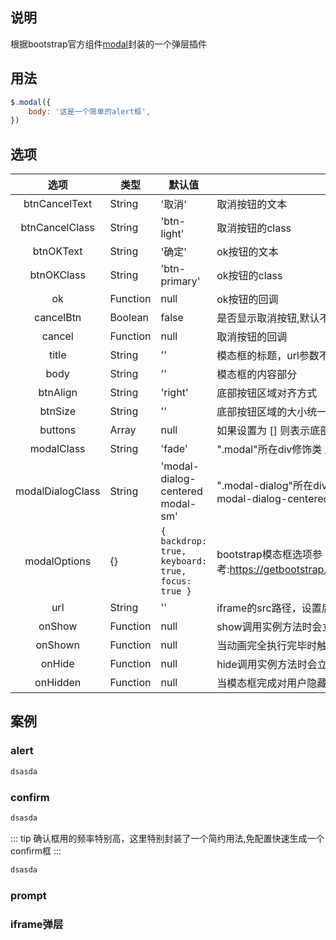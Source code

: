 ## 说明

根据bootstrap官方组件[modal](https://getbootstrap.com/docs/5.3/components/modal/)封装的一个弹层插件

## 用法

```javascript
$.modal({
    body: '这是一个简单的alert框',
})
```

## 选项

|        选项        | 类型       | 默认值                                               | 说明                                                                                                |
|:----------------:|----------|---------------------------------------------------|---------------------------------------------------------------------------------------------------|
|  btnCancelText   | String   | '取消'                                              | 取消按钮的文本                                                                                           |
|  btnCancelClass  | String   | 'btn-light'                                       | 取消按钮的class                                                                                        |
|    btnOKText     | String   | '确定'                                              | ok按钮的文本                                                                                           |
|    btnOKClass    | String   | 'btn-primary'                                     | ok按钮的class                                                                                        |
|        ok        | Function | null                                              | ok按钮的回调                                                                                           |
|    cancelBtn     | Boolean  | false                                             | 是否显示取消按钮,默认不显示                                                                                    |
|      cancel      | Function | null                                              | 取消按钮的回调                                                                                           |
|      title       | String   | ''                                                | 模态框的标题，url参数不为空且title为'',则title为url路径                                                             |
|       body       | String   | ''                                                | 模态框的内容部分                                                                                          |
|     btnAlign     | String   | 'right'                                           | 底部按钮区域对齐方式                                                                                        |
|     btnSize      | String   | ''                                                | 底部按钮区域的大小统一设置                                                                                     |
|     buttons      | Array    | null                                              | 如果设置为 [] 则表示底部按钮区域不显示,数组的元素是对象                                                                    |
|    modalClass    | String   | 'fade'                                            | ".modal"所在div修饰类  比如:fade                                                                         |
| modalDialogClass | String   | 'modal-dialog-centered modal-sm'                  | ".modal-dialog"所在div修饰类  比如:modal-dialog-scrollable modal-dialog-centered modal-dialog-scrollable |
|   modalOptions   | {}       | `{ backdrop: true, keyboard: true, focus: true }` | bootstrap模态框选项参考:https://getbootstrap.com/docs/5.3/components/modal/#options                      |
|       url        | String   | ''                                                | iframe的src路径，设置后会覆盖body参数                                                                         |
|      onShow      | Function | null                                              | show调用实例方法时会立即触发此事件                                                                               |
|     onShown      | Function | null                                              | 当动画完全执行完毕时触发此事件                                                                                   |
|      onHide      | Function | null                                              | hide调用实例方法时会立即触发此事件。                                                                              |
|     onHidden     | Function | null                                              | 当模态框完成对用户隐藏时会触发此事件                                                                                |

## 案例

### alert

```html
dsasda
```

### confirm

```html
dsasda
```

::: tip
确认框用的频率特别高，这里特别封装了一个简约用法,免配置快速生成一个confirm框
:::

```html
dsasda
```

### prompt

### iframe弹层




